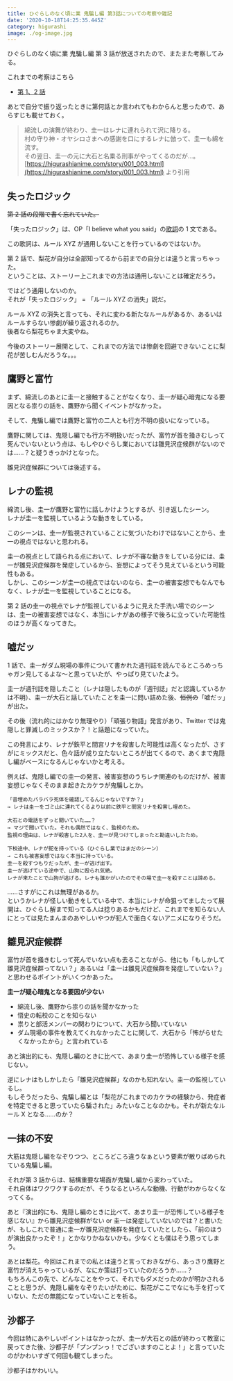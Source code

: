 ```yaml
---
title: ひぐらしのなく頃に業 鬼騙し編 第3話についての考察や雑記
date: '2020-10-18T14:25:35.445Z'
category: higurashi
image: ./og-image.jpg
---
```


ひぐらしのなく頃に業 鬼騙し編 第 3 話が放送されたので、またまた考察してみる。

これまでの考察はこちら

- [第 1、2 話](../higurashi-gou-miscellaneous-notes-1)

あとで自分で振り返ったときに第何話とか言われてもわからんと思ったので、あらすじも載せておく。

> 綿流しの演舞が終わり、圭一はレナに連れられて沢に降りる。  
> 村の守り神・オヤシロさまへの感謝を口にするレナに倣って、圭一も綿を流す。  
> その翌日、圭一の元に大石と名乗る刑事がやってくるのだが…。
> [https://higurashianime.com/story/001_003.html](https://higurashianime.com/story/001_003.html) より引用

## 失ったロジック

~~第 2 話の段階で書く忘れていた。~~

「失ったロジック」は、OP「I believe what you said」の[歌詞](https://j-lyric.net/artist/a05be2e/l05224e.html)の 1 文である。

この歌詞は、ルール XYZ が通用しないことを行っているのではないか。

第 2 話で、梨花が自分は全部知ってるから前までの自分とは違うと言っちゃった。  
ということは、ストーリー上これまでの方法は通用しないことは確定だろう。

ではどう通用しないのか。  
それが「失ったロジック」 = 「ルール XYZ の消失」説だ。

ルール XYZ の消失と言っても、それに変わる新たなルールがあるか、あるいはルールすらない惨劇が繰り返されるのか。  
後者なら梨花ちゃま大変やね。

今後のストーリー展開として、これまでの方法では惨劇を回避できないことに梨花が苦しむんだろうな。。。

## 鷹野と富竹

まず、綿流しのあとに圭一と接触することがなくなり、圭一が疑心暗鬼になる要因となる祟りの話を、鷹野から聞くイベントがなかった。

そして、鬼騙し編では鷹野と富竹の二人とも行方不明の扱いになっている。

鷹野に関しては、鬼隠し編でも行方不明扱いだったが、富竹が首を掻きむしって死んでいないという点は、もしやひぐらし業においては雛見沢症候群がないのでは……？と疑うきっかけとなった。

雛見沢症候群については後述する。

## レナの監視

綿流し後、圭一が鷹野と富竹に話しかけようとするが、引き返したシーン。  
レナが圭一を監視しているような動きをしている。

このシーンは、圭一が監視されていることに気づいたわけではないことから、圭一の視点ではないと思われる。

圭一の視点として語られる点において、レナが不審な動きをしている分には、圭一が雛見沢症候群を発症しているから、妄想によってそう見えているという可能性もある。  
しかし、このシーンが圭一の視点ではないのなら、圭一の被害妄想でもなんでもなく、レナが圭一を監視していることになる。

第 2 話の圭一の視点でレナが監視しているように見えた手洗い場でのシーンは、圭一の被害妄想ではなく、本当にレナがあの様子で後ろに立っていた可能性のほうが高くなってきた。

## 嘘だッ

1 話で、圭一がダム現場の事件について書かれた週刊誌を読んでるところめっちゃガン見してるよな〜と思っていたが、やっぱり見ていたよう。

圭一が週刊誌を隠したこと（レナは隠したものが「週刊誌」だと認識しているかは不明）、圭一が大石と話していたことを圭一に問い詰めた後、~~恒例の~~「嘘だッ」が出た。

その後（流れ的にはかなり無理やり）「頑張り物語」発言があり、Twitter では鬼隠しと罪滅しのミックスか？！と話題になっていた。

この発言により、レナが鉄平と間宮リナを殺害した可能性は高くなったが、さすがにミックスだと、色々話が成り立たないところが出てくるので、あくまで鬼隠し編がベースになるんじゃないかと考える。

例えば、鬼隠し編での圭一の発言、被害妄想のうちレナ関連のものだけが、被害妄想じゃなくそのまま起きたカケラが鬼騙しとか。

```
「昔埋めたバラバラ死体を確認してるんじゃないですか？」
→ レナは圭一をゴミ山に連れてくるより以前に鉄平と間宮リナを殺害し埋めた。

大石との電話をずっと聞いていた……？
→ マジで聞いていた。それも偶然ではなく、監視のため。
監視の理由は、レナが殺害した2人を、圭一が見つけてしまったと勘違いしたため。

下校途中、レナが鉈を持っている（ひぐらし業ではまだのシーン）
→ これも被害妄想ではなく本当に持っている。
圭一を殺すつもりだったが、圭一が逃げ出す。
圭一が逃げている途中で、山狗に殴られ気絶。
レナが来たことで山狗が逃げる。レナも誰かがいたのでその場で圭一を殺すことは諦める。
```

……さすがにこれは無理があるか。  
というかレナが怪しい動きをしている中で、本当にレナが命狙ってましたって展開は、ひぐらし解まで知ってる人は捻りあるかもだけど、これまでを知らない人にとっては見たまんまのあやしいやつが犯人で面白くないアニメになりそうだ。

## 雛見沢症候群

富竹が首を掻きむしって死んでいない点も去ることながら、他にも「もしかして雛見沢症候群ってない？」あるいは「圭一は雛見沢症候群を発症していない？」と思わせるポイントがいくつかあった。

**圭一が疑心暗鬼となる要因が少ない**

- 綿流し後、鷹野から祟りの話を聞かなかった
- 悟史の転校のことを知らない
- 祟りと部活メンバーの関わりについて、大石から聞いていない
- ダム現場の事件を教えてくれなかったことに関して、大石から「怖がらせたくなかったから」と言われている

あと演出的にも、鬼隠し編のときに比べて、あまり圭一が恐怖している様子を感じない。

逆にレナはもしかしたら「雛見沢症候群」なのかも知れない。圭一の監視しているし。  
もしそうだったら、鬼騙し編とは「梨花がこれまでのカケラの経験から、発症者を特定できると思っていたら騙された」みたいなことなのかも。それが新たなルール X となる……のか？

## 一抹の不安

大筋は鬼隠し編をなぞりつつ、ところどころ違うなぁという要素が散りばめられている鬼騙し編。

それが第 3 話からは、結構重要な場面が鬼騙し編から変わっていた。  
それ自体はワクワクするのだが、そうなるといろんな動機、行動がわからなくなってくる。

あと『演出的にも、鬼隠し編のときに比べて、あまり圭一が恐怖している様子を感じない』から雛見沢症候群がない or 圭一は発症していないのでは？と書いたが、もしこれで普通に圭一が雛見沢症候群を発症していたとしたら、「前のほうが演出良かったぞ！」とかなりかねないかも。少なくとも僕はそう思ってしまう。

あとは梨花。今回はこれまでの私とは違うと言っておきながら、あっさり鷹野と富竹が消えちゃっているが、なにか策は打っていたのだろうか……？  
もちろんこの先で、どんなことをやって、それでもダメだったのかが明かされることと思うが、鬼隠し編をなぞりたいがために、梨花がここでなにも手を打っていない、ただの無能になっていないことを祈る。

## 沙都子

今回は特にあやしいポイントはなかったが、圭一が大石との話が終わって教室に戻ってきた後、沙都子が「プンプンっ！でございますのことよ！」と言っていたのがかわいすぎて何回も観てしまった。

沙都子はかわいい。
